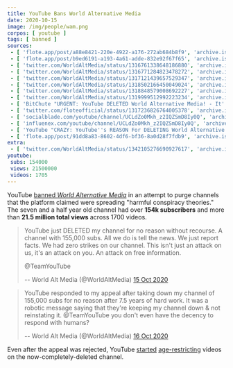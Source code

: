 ```yaml
---
title: YouTube Bans World Alternative Media
date: 2020-10-15
image: /img/people/wam.png
corpos: [ youtube ]
tags: [ banned ]
sources:
 - [ 'flote.app/post/a88e8421-220e-4922-a176-272ab684b8f9', 'archive.is/Ay2kX' ]
 - [ 'flote.app/post/b9ed6191-a193-4a61-adde-832e92f67f65', 'archive.is/8eVLv' ]
 - [ 'twitter.com/WorldAltMedia/status/1316761338648186880', 'archive.is/kuaU5' ]
 - [ 'twitter.com/WorldAltMedia/status/1316771284823478272', 'archive.is/hXFLx' ]
 - [ 'twitter.com/WorldAltMedia/status/1317121439657529347', 'archive.is/lkPbX' ]
 - [ 'twitter.com/WorldAltMedia/status/1318502166450049024', 'archive.is/9uiTR' ]
 - [ 'twitter.com/WorldAltMedia/status/1318848579008692227', 'archive.is/hPAZp' ]
 - [ 'twitter.com/WorldAltMedia/status/1319999512992223234', 'archive.is/H2bi3' ]
 - [ 'BitChute "URGENT: YouTube DELETED World Alternative Media! - It''s TIME To END The Censorship!" by World Alternative Media (15 Oct 2020)', 'www.bitchute.com/video/PXhxocSreAAw/' ]
 - [ 'twitter.com/floteofficial/status/1317236826764005378', 'archive.is/HA0aT' ]
 - [ 'socialblade.com/youtube/channel/UCLdZo0Mkh_z2IQZSmD8Iy0Q', 'archive.is/lYty5' ]
 - [ 'influenex.com/youtube/channel/UCLdZo0Mkh_z2IQZSmD8Iy0Q', 'archive.is/LBNYr' ]
 - [ 'YouTube "CRAZY: YouTube''s REASON For DELETING World Alternative Media - Criticizing Hollywood?!" by  World Alternative Media''s Revenge (16 Oct 2020)', 'www.youtube.com/watch?v=A8tlV9zMVAo' ]
 - [ 'flote.app/post/91dd8a83-8602-4df6-bf36-8a0d28f7fdb9', 'archive.is/UOOp7' ]
extra:
 - [ 'twitter.com/WorldAltMedia/status/1342105276690927617', 'archive.is/4uFgw' ]
youtube:
 subs: 154000
 views: 21500000
 videos: 1705
---
```


YouTube [banned _World Alternative
Media_](https://flote.app/post/b9ed6191-a193-4a61-adde-832e92f67f65) in an
attempt to purge channels that the platform claimed were spreading "harmful
conspiracy theories." The seven and a half year old channel had over **154k
subscribers** and more than **21.5 million total views** across 1700 videos.

> YouTube just DELETED my channel for no reason without recourse. A channel
> with 155,000 subs. All we do is tell the news. We just report facts. We had
> zero strikes on our channel. This isn't just an attack on us, it's an attack
> on you. An attack on free information.
>
> @TeamYouTube
>
> -- World Alt Media (@WorldAltMedia) [15 Oct 2020](https://archive.is/kuaU5)

> YouTube responded to my appeal after taking down my channel of 155,000 subs
> for no reason after 7.5 years of hard work. It was a robotic message saying
> that they're keeping my channel down & not reinstating it. @TeamYouTube you
> don't even have the decency to respond with humans?
>
> -- World Alt Media (@WorldAltMedia) [16 Oct 2020](https://archive.is/lkPbX)

Even after the appeal was rejected, YouTube [started](https://archive.is/vlJhu)
[age-restricting](https://archive.is/KGVnx) videos on the
now-completely-deleted channel.
